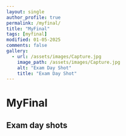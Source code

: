 ```yaml
---
layout: single
author_profile: true
permalink: /myfinal/
title: "MyFinal"
tags: [myfinal]
modified: 01-05-2025
comments: false
gallery:
  - url: /assets/images/Capture.jpg
    image_path: /assets/images/Capture.jpg
    alt: "Exam Day Shot"
    title: "Exam Day Shot"
---
```


# MyFinal

## Exam day shots
